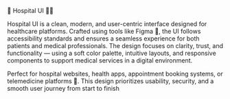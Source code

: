 🏥 Hospital UI 💉📱

Hospital UI is a clean, modern, and user-centric interface designed for healthcare platforms. Crafted using tools like Figma 🎨, the UI follows accessibility standards and ensures a seamless experience for both patients and medical professionals. The design focuses on clarity, trust, and functionality — using a soft color palette, intuitive layouts, and responsive components to support medical services in a digital environment.

Perfect for hospital websites, health apps, appointment booking systems, or telemedicine platforms 📲. This design prioritizes usability, security, and a smooth user journey from start to finish
